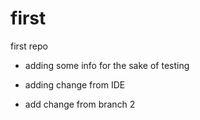 # first
first repo
 - adding some info for the sake of testing

 
 - adding change from IDE
 
 - add change from branch 2
